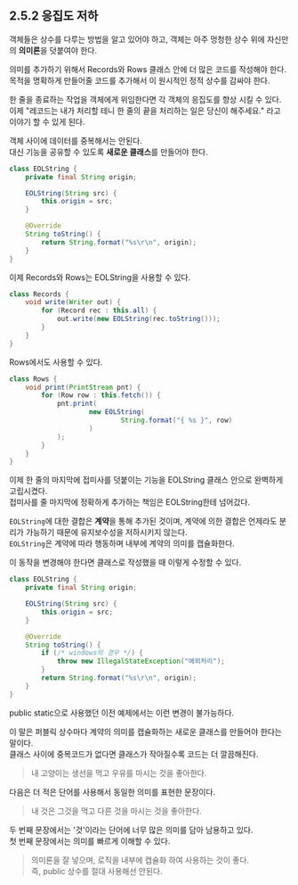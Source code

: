 ## 2.5.2 응집도 저하

객체들은 상수를 다루는 방법을 알고 있어야 하고, 객체는 아주 멍청한 상수 위에 자신만의 **의미론**을 덧붙여야 한다.

의미를 추가하기 위해서 Records와 Rows 클래스 안에 더 많은 코드를 작성해야 한다.  
목적을 명확하게 만들어줄 코드를 추가해서 이 원시적인 정적 상수를 감싸야 한다.

한 줄을 종료하는 작업을 객체에게 위임한다면 각 객체의 응집도를 향상 시킬 수 있다.  
이제 "레코드는 내가 처리할 테니 한 줄의 끝을 처리하는 일은 당신이 해주세요." 라고 이야기 할 수 있게 된다.

객체 사이에 데이터를 중복해서는 안된다.  
대신 기능을 공유할 수 있도록 **새로운 클래스**를 만들어야 한다.

```java
class EOLString {
    private final String origin;

    EOLString(String src) {
        this.origin = src;
    }

    @Override
    String toString() {
        return String.format("%s\r\n", origin);
    }
}
```

이제 Records와 Rows는 EOLString을 사용할 수 있다.

```java
class Records {
    void write(Writer out) {
        for (Record rec : this.all) {
            out.write(new EOLString(rec.toString()));
        }
    }
}
```

Rows에서도 사용할 수 있다.

```java
class Rows {
    void print(PrintStream pnt) {
        for (Row row : this.fetch()) {
            pnt.print(
                    new EOLString(
                            String.format("{ %s }", row)
                    )
            );
        }
    }
}
```

이제 한 줄의 마지막에 접미사를 덧붙이는 기능을 EOLString 클래스 안으로 완벽하게 고립시켰다.  
접미사를 줄 마지막에 정확하게 추가하는 책임은 EOLString한테 넘어갔다.

`EOLString`에 대한 결합은 **계약**을 통해 추가된 것이며, 계약에 의한 결합은 언제라도 분리가 가능하기 때문에 유지보수성을 저하시키지 않는다.  
`EOLString`은 계약에 따라 행동하며 내부에 계약의 의미를 캡슐화한다.

이 동작을 변경해야 한다면 클래스로 작성했을 때 이렇게 수정할 수 있다.

```java
class EOLString {
    private final String origin;

    EOLString(String src) {
        this.origin = src;
    }

    @Override
    String toString() {
        if (/* windows의 경우 */) {
            throw new IllegalStateException("예외처리");
        }
        return String.format("%s\r\n", origin);
    }
}
```

public static으로 사용했던 이전 예제에서는 이런 변경이 불가능하다.

이 말은 퍼블릭 상수마다 계약의 의미를 캡슐화하는 새로운 클래스를 만들어야 한다는 말이다.  
클래스 사이에 중복코드가 없다면 클래스가 작아질수록 코드는 더 깔끔해진다.
> 내 고양이는 생선을 먹고 우유를 마시는 것을 좋아한다.

다음은 더 적은 단어를 사용해서 동일한 의미를 표현한 문장이다.

> 내 것은 그것을 먹고 다른 것을 마시는 것을 좋아한다.

두 번째 문장에서는 '것'이라는 단어에 너무 많은 의미를 담아 남용하고 있다.  
첫 번째 문장에서는 의미를 빠르게 이해할 수 있다.

> 의미론을 잘 넣으며, 로직을 내부에 캡슐화 하여 사용하는 것이 좋다.  
> 즉, public 상수를 절대 사용해선 안된다.